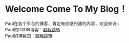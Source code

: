 # Welcome Come To My Blog！  
Paul在各个平台的博客，肯定有你感兴趣的内容，欢迎来访~  
Paul的CSDN博客：[戳我跳转](https://blog.csdn.net/qq_23995091?spm=1011.2415.3001.5343)  
Paul的博客园：[戳我跳转](https://www.cnblogs.com/APaul)
